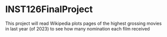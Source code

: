 # INST126FinalProject
This project will read Wikipedia plots pages of the highest grossing movies in last year (of 2023) to see how many nomination each film received

<!-- UID:  -->
 <!-- Name:  -->
